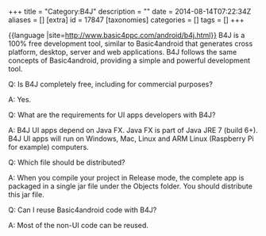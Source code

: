 +++
title = "Category:B4J"
description = ""
date = 2014-08-14T07:22:34Z
aliases = []
[extra]
id = 17847
[taxonomies]
categories = []
tags = []
+++

{{language
|site=http://www.basic4ppc.com/android/b4j.html}}
B4J is a 100% free development tool, similar to Basic4android that generates cross platform, desktop, server and web applications.
B4J follows the same concepts of Basic4android, providing a simple and powerful development tool.

Q: Is B4J completely free, including for commercial purposes?

A: Yes.

Q: What are the requirements for UI apps developers with B4J?

A: B4J UI apps depend on Java FX. Java FX is part of Java JRE 7 (build 6+). B4J UI apps will run on Windows, Mac, Linux and ARM Linux (Raspberry Pi for example) computers.

Q: Which file should be distributed?

A: When you compile your project in Release mode, the complete app is packaged in a single jar file under the Objects folder. You should distribute this jar file.

Q: Can I reuse Basic4android code with B4J?

A: Most of the non-UI code can be reused.
